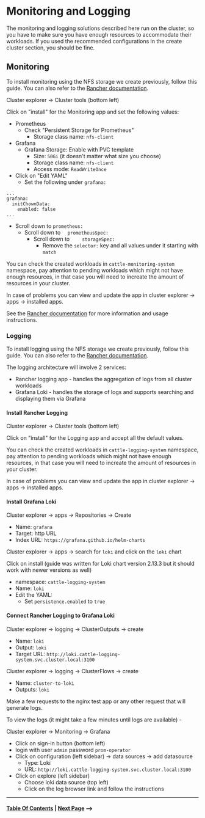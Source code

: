 # Monitoring and Logging

The monitoring and logging solutions described here run on the cluster, so you have to make sure you have
enough resources to accommodate their workloads. If you used the recommended configurations in the create
cluster section, you should be fine.

## Monitoring

To install monitoring using the NFS storage we create previously, follow this guide. You can also refer
to the [Rancher documentation](https://rancher.com/docs/rancher/v2.6/en/monitoring-alerting/).

Cluster explorer -> Cluster tools (bottom left)

Click on "install" for the Monitoring app and set the following values:

* Prometheus
  * Check "Persistent Storage for Prometheus"
    * Storage class name: `nfs-client`
* Grafana
  * Grafana Storage: Enable with PVC template
    * Size: `50Gi` (it doesn't matter what size you choose)
    * Storage class name: `nfs-client`
    * Access mode: `ReadWriteOnce`
* Click on "Edit YAML"
  * Set the following under `grafana:`
```
...
grafana:
  initChownData:
    enabled: false
...
```
  * Scroll down to `prometheus:`
    * Scroll down to `  prometheusSpec:`
      * Scroll down to `    storageSpec:`
        * Remove the `selector:` key and all values under it starting with `match`

You can check the created workloads in `cattle-monitoring-system` namespace, pay attention to pending workloads
which might not have enough resources, in that case you will need to increate the amount of resources in your
cluster.

In case of problems you can view and update the app in cluster explorer -> apps -> installed apps.

See the [Rancher documentation](https://rancher.com/docs/rancher/v2.6/en/monitoring-alerting/) for more information
and usage instructions.

### Logging

To install logging using the NFS storage we create previously, follow this guide. You can also refer
to the [Rancher documentation](https://rancher.com/docs/rancher/v2.6/en/logging/).

The logging architecture will involve 2 services:

* Rancher logging app - handles the aggregation of logs from all cluster workloads
* Grafana Loki - handles the storage of logs and supports searching and displaying them via Grafana

#### Install Rancher Logging

Cluster explorer -> Cluster tools (bottom left)

Click on "install" for the Logging app and accept all the default values.

You can check the created workloads in `cattle-logging-system` namespace, pay attention to pending workloads
which might not have enough resources, in that case you will need to increate the amount of resources in your
cluster.

In case of problems you can view and update the app in cluster explorer -> apps -> installed apps.

#### Install Grafana Loki

Cluster explorer -> apps -> Repositories -> Create

* Name: `grafana`
* Target: http URL
* Index URL: `https://grafana.github.io/helm-charts`

Cluster explorer -> apps -> search for `loki` and click on the `loki` chart

Click on install (guide was written for Loki chart version 2.13.3 but it should work with newer versions as well)

* namespace: `cattle-logging-system`
* Name: `loki`
* Edit the YAML:
  * Set `persistence.enabled` to `true`

#### Connect Rancher Logging to Grafana Loki

Cluster explorer -> logging -> ClusterOutputs -> create

* Name: `loki`
* Output: `loki`
* Target URL: `http://loki.cattle-logging-system.svc.cluster.local:3100`

Cluster explorer -> logging -> ClusterFlows -> create

* Name: `cluster-to-loki`
* Outputs: `loki`

Make a few requests to the nginx test app or any other request that will generate logs.

To view the logs (it might take a few minutes until logs are available) - 

Cluster explorer -> Monitoring -> Grafana

* Click on sign-in button (bottom left)
* login with user `admin` password `prom-operator`
* Click on configuration (left sidebar) -> data sources -> add datasource
  * Type: Loki
  * URL: `http://loki.cattle-logging-system.svc.cluster.local:3100`
* Click on explore (left sidebar)
  * Choose loki data source (top left)
  * Click on the log browser link and follow the instructions

--------------------
#### [Table Of Contents](../README.md) | [Next Page](Debugging.md) ⟶
